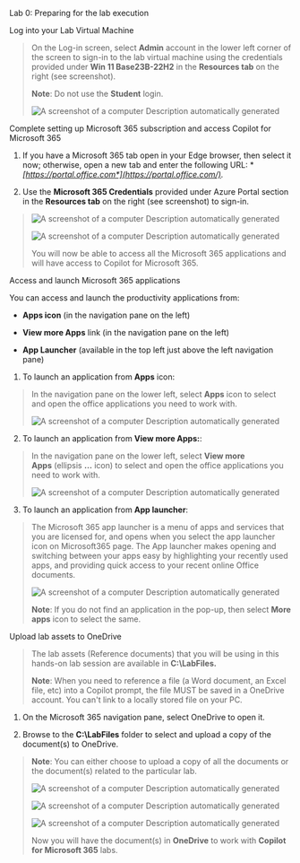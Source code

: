 Lab 0: Preparing for the lab execution

Log into your Lab Virtual Machine

> On the Log-in screen, select **Admin** account in the lower left
> corner of the screen to sign-in to the lab virtual machine using the
> credentials provided under **Win 11 Base23B-22H2** in the **Resources
> tab** on the right (see screenshot).
>
> **Note**: Do not use the **Student** login.
>
> ![A screenshot of a computer Description automatically
> generated](./media/image1.png)

Complete setting up Microsoft 365 subscription and access Copilot for
Microsoft 365

1.  If you have a Microsoft 365 tab open in your Edge browser, then
    select it now; otherwise, open a new tab and enter the following
    URL: **[*https://portal.office.com*](https://portal.office.com/).**

2.  Use the **Microsoft 365 Credentials** provided under Azure Portal
    section in the **Resources tab** on the right (see screenshot) to
    sign-in.

> ![A screenshot of a computer Description automatically
> generated](./media/image2.png)
>
> ![A screenshot of a computer Description automatically
> generated](./media/image3.png)
>
> You will now be able to access all the Microsoft 365 applications and
> will have access to Copilot for Microsoft 365.

Access and launch Microsoft 365 applications

You can access and launch the productivity applications from:

- **Apps icon** (in the navigation pane on the left)

- **View more Apps** link (in the navigation pane on the left)

- **App Launcher** (available in the top left just above the left
  navigation pane)

1.  To launch an application from **Apps** icon:

> In the navigation pane on the lower left, select **Apps** icon to
> select and open the office applications you need to work with.
>
> ![A screenshot of a computer Description automatically
> generated](./media/image4.png)

2.  To launch an application from **View more Apps:**:

> In the navigation pane on the lower left, select **View more
> Apps** (ellipsis **…** icon) to select and open the office
> applications you need to work with.
>
> ![A screenshot of a computer Description automatically
> generated](./media/image5.png)

3.  To launch an application from **App launcher**:

> The Microsoft 365 app launcher is a menu of apps and services that you
> are licensed for, and opens when you select the app launcher icon on
> Microsoft365 page. The App launcher makes opening and switching
> between your apps easy by highlighting your recently used apps, and
> providing quick access to your recent online Office documents.
>
> ![A screenshot of a computer Description automatically
> generated](./media/image6.png)
>
> **Note**: If you do not find an application in the pop-up, then
> select **More apps** icon to select the same.

Upload lab assets to OneDrive

> The lab assets (Reference documents) that you will be using in this
> hands-on lab session are available in **C:\LabFiles.**
>
> **Note**: When you need to reference a file (a Word document, an Excel
> file, etc) into a Copilot prompt, the file MUST be saved in a OneDrive
> account. You can't link to a locally stored file on your PC.

1.  On the Microsoft 365 navigation pane, select OneDrive to open it.

2.  Browse to the **C:\LabFiles** folder to select and upload a copy of
    the document(s) to OneDrive.

> **Note**: You can either choose to upload a copy of all the documents
> or the document(s) related to the particular lab.
>
> ![A screenshot of a computer Description automatically
> generated](./media/image7.png)
>
> ![A screenshot of a computer Description automatically
> generated](./media/image8.png)
>
> ![A screenshot of a computer Description automatically
> generated](./media/image9.png)
>
> Now you will have the document(s) in **OneDrive** to work
> with **Copilot for Microsoft 365** labs.
